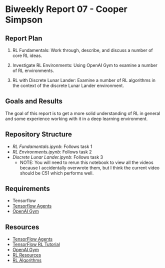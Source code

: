 # Biweekly Report 07 - Cooper Simpson

## Report Plan
1. RL Fundamentals:
  Work through, describe, and discuss a number of core RL ideas.

2. Investigate RL Environments:
  Using OpenAI Gym to examine a number of RL environments.

3. RL with Discrete Lunar Lander:
  Examine a number of RL algorithms in the context of the discrete Lunar Lander environment.

## Goals and Results
The goal of this report is to get a more solid understanding of RL in general and some experience working with it in a deep learning environment.

## Repository Structure
- *RL Fundamentals.ipynb*: Follows task 1
- *RL Environments.ipynb*: Follows task 2
- *Discrete Lunar Lander.ipynb*: Follows task 3
  - NOTE: You will need to rerun this notebook to view all the videos because I accidentally overwrote them, but I think the current video should be C51 which performs well.

## Requirements
- Tensorflow
- [Tensorflow Agents](https://www.tensorflow.org/agents/overview)
- [OpenAI Gym](https://gym.openai.com/docs/#environments)

## Resources
- [TensorFlow Agents](https://www.tensorflow.org/agents/overview)
- [TensorFlow RL Tutorial](https://www.tensorflow.org/tutorials/reinforcement_learning/actor_critic)
- [OpenAI Gym](https://gym.openai.com/docs/#environments)
- [RL Resources](https://github.com/kengz/awesome-deep-rl)
- [RL Algorithms](https://spinningup.openai.com/en/latest/spinningup/rl_intro2.html)
